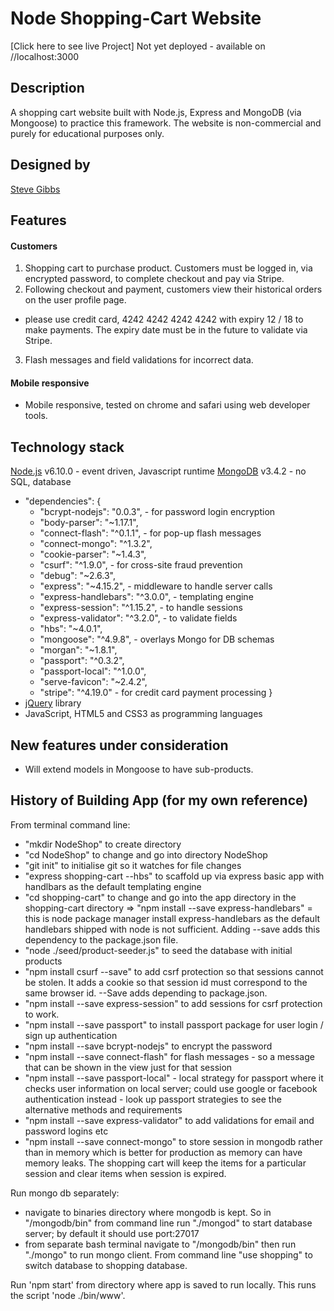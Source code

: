# Node Shopping-Cart Website
[Click here to see live Project] Not yet deployed - available on //localhost:3000

## Description
A shopping cart website built with Node.js, Express and MongoDB (via Mongoose) to practice this framework.  The website is non-commercial and purely for educational purposes only.  

## Designed by
[Steve Gibbs](https://github.com/SteveGibbs)

## Features

#### Customers
1. Shopping cart to purchase product.  Customers must be logged in, via encrypted password, to complete checkout and pay via Stripe. 
2. Following checkout and payment, customers view their historical orders on the user profile page.  
- please use credit card, 4242 4242 4242 4242 with expiry 12 / 18 to make payments.  The expiry date must be in the future to validate via Stripe.  
3. Flash messages and field validations for incorrect data.  


#### Mobile responsive

- Mobile responsive, tested on chrome and safari using web developer tools.  

## Technology stack

[Node.js](https://nodejs.org/) v6.10.0 - event driven, Javascript runtime
[MongoDB](https://www.mongodb.com) v3.4.2 - no SQL, database

- "dependencies": {
  -  "bcrypt-nodejs": "0.0.3",  - for password login encryption
  -  "body-parser": "~1.17.1",
  -  "connect-flash": "^0.1.1", - for pop-up flash messages
  - "connect-mongo": "^1.3.2",
  -  "cookie-parser": "~1.4.3",
  -  "csurf": "^1.9.0",  - for cross-site fraud prevention
  -  "debug": "~2.6.3",
  -  "express": "~4.15.2", - middleware to handle server calls
  -  "express-handlebars": "^3.0.0", - templating engine
  -  "express-session": "^1.15.2", - to handle sessions
  -  "express-validator": "^3.2.0", - to validate fields
  -  "hbs": "~4.0.1",
  -  "mongoose": "^4.9.8", - overlays Mongo for DB schemas
  -  "morgan": "~1.8.1",
  -  "passport": "^0.3.2",
  -  "passport-local": "^1.0.0",
  -  "serve-favicon": "~2.4.2",
  -  "stripe": "^4.19.0" - for credit card payment processing
  }
- [jQuery](https://jquery.com/) library
- JavaScript, HTML5 and CSS3 as programming languages

## New features under consideration
- Will extend models in Mongoose to have sub-products.  

## History of Building App (for my own reference)

From terminal command line:

- "mkdir NodeShop" to create directory
- "cd NodeShop" to change and go into directory NodeShop
- "git init" to initialise git so it watches for file changes
- "express shopping-cart --hbs" to scaffold up via express basic app with handlbars as the default templating engine
- "cd shopping-cart" to change and go into the app directory
in the shopping-cart directory => "npm install --save express-handlebars" = this is node package manager install express-handlebars
as the default handlebars shipped with node is not sufficient.  Adding --save adds this dependency to the package.json file.
- "node ./seed/product-seeder.js" to seed the database with initial products
- "npm install csurf --save" to add csrf protection so that sessions cannot be stolen.  It adds a cookie so that session id must correspond
to the same browser id. --Save adds depending to package.json.
- "npm install --save express-session" to add sessions for csrf protection to work.
- "npm install --save passport" to install passport package for user login / sign up authentication
- "npm install --save bcrypt-nodejs" to encrypt the password
- "npm install --save connect-flash" for flash messages - so a message that can be shown in the view just for that session
 - "npm install --save passport-local" - local strategy for passport where it checks user information on local server;
could use google or facebook authentication instead - look up passport strategies to see the alternative methods and requirements
- "npm install --save express-validator" to add validations for email and password logins etc
- "npm install --save connect-mongo" to store session in mongodb rather than in memory which is better for production as memory
can have memory leaks.  The shopping cart will keep the items for a particular session and clear items when session is expired.


Run mongo db separately:
- navigate to binaries directory where mongodb is kept.  So in "/mongodb/bin" from command line run "./mongod" to start
database server;  by default it should use port:27017
- from separate bash terminal navigate to "/mongodb/bin" then run "./mongo" to run mongo client.  From command line "use shopping" to switch database to shopping database.

Run 'npm start' from directory where app is saved to run locally. This runs the script 'node ./bin/www'. 
